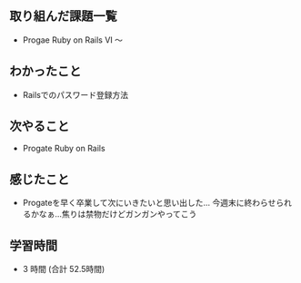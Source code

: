 ## 取り組んだ課題一覧
- Progae Ruby on Rails Ⅵ ～
## わかったこと
- Railsでのパスワード登録方法
## 次やること
- Progate Ruby on Rails
## 感じたこと
- Progateを早く卒業して次にいきたいと思い出した...
  今週末に終わらせられるかなぁ...焦りは禁物だけどガンガンやってこう
## 学習時間
- 3 時間 (合計 52.5時間)
